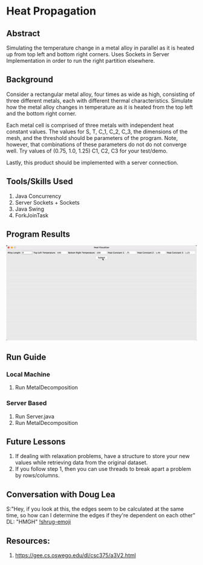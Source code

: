 # Heat Propagation
## Abstract
Simulating the temperature change in a metal alloy in parallel as it is heated up from top left and bottom right corners. Uses Sockets in Server Implementation in order to run the right partition elsewhere. 

## Background
Consider a rectangular metal alloy, four times as wide as high, consisting of three different metals, each with different thermal characteristics. Simulate how the metal alloy changes in temperature as it is heated from the top left and the bottom right corner. 

Each metal cell is comprised of three metals with independent heat constant values.
The values for S, T, C_1, C_2, C_3, the dimensions of the mesh, and the threshold should be parameters of the program. Note, however, that combinations of these parameters do not do not converge well. Try values of (0.75, 1.0, 1.25) C1, C2, C3 for your test/demo.

Lastly, this product should be implemented with a server connection. 

## Tools/Skills Used
1. Java Concurrency 
2. Server Sockets + Sockets 
2. Java Swing
3. ForkJoinTask 

## Program Results
![Metal Heating with Size 4.](/outputs/size4.gif)

## Run Guide
### Local Machine
1. Run MetalDecomposition

### Server Based
1. Run Server.java 
2. Run MetalDecomposition

## Future Lessons
1. If dealing with relaxation problems, have a structure to store your new values while retrieving data from the original dataset.
2. If you follow step 1, then you can use threads to break apart a problem by rows/columns. 

## Conversation with Doug Lea
S:"Hey, if you look at this, the edges seem to be calculated at the same time, so how can I determine the edges if they're dependent on each other"
DL: "HMGH" [!shrug-emoji](/outputs/dl-shrug.png)

## Resources:
1. https://gee.cs.oswego.edu/dl/csc375/a3V2.html

